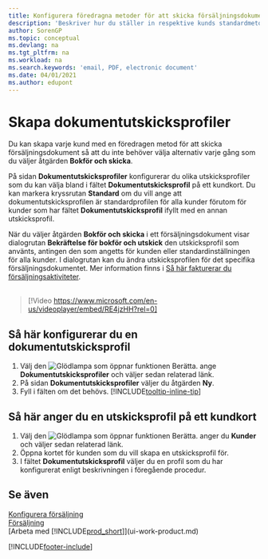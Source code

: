 ```yaml
---
title: Konfigurera föredragna metoder för att skicka försäljningsdokument (innehåller video) | Microsoft Docs
description: 'Beskriver hur du ställer in respektive kunds standardmetod för att skicka dokument, till exempel e-transaktion, PDF, elektroniska dokument och så vidare.'
author: SorenGP
ms.topic: conceptual
ms.devlang: na
ms.tgt_pltfrm: na
ms.workload: na
ms.search.keywords: 'email, PDF, electronic document'
ms.date: 04/01/2021
ms.author: edupont
---
```

# <a name="set-up-document-sending-profiles"></a><a name="set-up-document-sending-profiles"></a><a name="set-up-document-sending-profiles"></a>Skapa dokumentutskicksprofiler
Du kan skapa varje kund med en föredragen metod för att skicka försäljningsdokument så att du inte behöver välja alternativ varje gång som du väljer åtgärden **Bokför och skicka**.

På sidan **Dokumentutskicksprofiler** konfigurerar du olika utskicksprofiler som du kan välja bland i fältet **Dokumentutskicksprofil** på ett kundkort. Du kan markera kryssrutan **Standard** om du vill ange att dokumentutskicksprofilen är standardprofilen för alla kunder förutom för kunder som har fältet **Dokumentutskicksprofil** ifyllt med en annan utskicksprofil.

När du väljer åtgärden **Bokför och skicka** i ett försäljningsdokument visar dialogrutan **Bekräftelse för bokför och utskick** den utskicksprofil som använts, antingen den som angetts för kunden eller standardinställningen för alla kunder. I dialogrutan kan du ändra utskicksprofilen för det specifika försäljningsdokumentet. Mer information finns i [Så här fakturerar du försäljningsaktiviteter](sales-how-invoice-sales.md).
<br><br>  

> [!Video https://www.microsoft.com/en-us/videoplayer/embed/RE4jzHH?rel=0]

## <a name="to-set-up-a-document-sending-profile"></a><a name="to-set-up-a-document-sending-profile"></a><a name="to-set-up-a-document-sending-profile"></a>Så här konfigurerar du en dokumentutskicksprofil
1. Välj den ![Glödlampa som öppnar funktionen Berätta.](media/ui-search/search_small.png "Berätta för mig vad du vill göra") ange **Dokumentutskicksprofiler** och väljer sedan relaterad länk.
2. På sidan **Dokumentutskicksprofiler** väljer du åtgärden **Ny**.
3. Fyll i fälten om det behövs. [!INCLUDE[tooltip-inline-tip](includes/tooltip-inline-tip_md.md)]

## <a name="to-specify-a-sending-profile-on-a-customer-card"></a><a name="to-specify-a-sending-profile-on-a-customer-card"></a><a name="to-specify-a-sending-profile-on-a-customer-card"></a>Så här anger du en utskicksprofil på ett kundkort
1. Välj den ![Glödlampa som öppnar funktionen Berätta.](media/ui-search/search_small.png "Berätta för mig vad du vill göra") anger du **Kunder** och väljer sedan relaterad länk.
2. Öppna kortet för kunden som du vill skapa en utskicksprofil för.
3. I fältet **Dokumentutskicksprofil** väljer du en profil som du har konfigurerat enligt beskrivningen i föregående procedur.

## <a name="see-also"></a><a name="see-also"></a><a name="see-also"></a>Se även
[Konfigurera försäljning](sales-setup-sales.md)  
[Försäljning](sales-manage-sales.md)  
[Arbeta med [!INCLUDE[prod_short](includes/prod_short.md)]](ui-work-product.md)


[!INCLUDE[footer-include](includes/footer-banner.md)]
